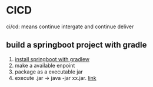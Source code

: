 # CICD
ci/cd: means continue intergate and continue deliver

## build a springboot project with gradle
1. [install springboot with gradlew](https://docs.spring.io/spring-boot/installing.html)
2. make a available enpoint
3. package as a executable jar
4. execute .jar -> java -jar xx.jar. [link](https://docs.spring.io/spring-boot/tutorial/first-application/index.html)



